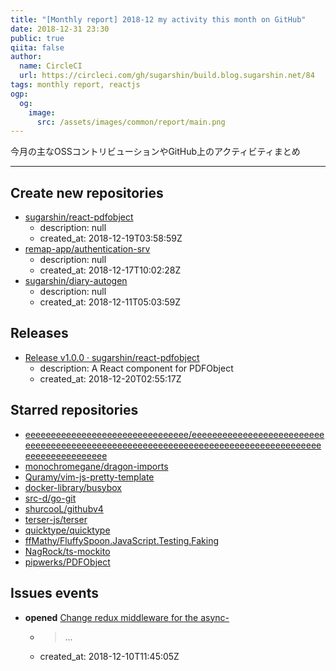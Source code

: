 ```yaml
---
title: "[Monthly report] 2018-12 my activity this month on GitHub"
date: 2018-12-31 23:30
public: true
qiita: false
author:
  name: CircleCI
  url: https://circleci.com/gh/sugarshin/build.blog.sugarshin.net/84
tags: monthly report, reactjs
ogp:
  og:
    image:
      src: /assets/images/common/report/main.png
---
```


今月の主なOSSコントリビューションやGitHub上のアクティビティまとめ

***

## Create new repositories

- [sugarshin/react-pdfobject](https://github.com/sugarshin/react-pdfobject)
  - description: null
  - created_at: 2018-12-19T03:58:59Z
- [remap-app/authentication-srv](https://github.com/remap-app/authentication-srv)
  - description: null
  - created_at: 2018-12-17T10:02:28Z
- [sugarshin/diary-autogen](https://github.com/sugarshin/diary-autogen)
  - description: null
  - created_at: 2018-12-11T05:03:59Z

## Releases

- [Release v1.0.0 · sugarshin/react-pdfobject](https://github.com/sugarshin/react-pdfobject/releases/tag/v1.0.0)
  - description: A React component for PDFObject
  - created_at: 2018-12-20T02:55:17Z

## Starred repositories

- [eeeeeeeeeeeeeeeeeeeeeeeeeeeeeeee/eeeeeeeeeeeeeeeeeeeeeeeeeeeeeeeeeeeeeeeeeeeeeeeeeeeeeeeeeeeeeeeeeeeeeeeeeeeeeeeeeeeeeeeeeeeeeeeeeeee](https://github.com/eeeeeeeeeeeeeeeeeeeeeeeeeeeeeeee/eeeeeeeeeeeeeeeeeeeeeeeeeeeeeeeeeeeeeeeeeeeeeeeeeeeeeeeeeeeeeeeeeeeeeeeeeeeeeeeeeeeeeeeeeeeeeeeeeeee)
- [monochromegane/dragon-imports](https://github.com/monochromegane/dragon-imports)
- [Quramy/vim-js-pretty-template](https://github.com/Quramy/vim-js-pretty-template)
- [docker-library/busybox](https://github.com/docker-library/busybox)
- [src-d/go-git](https://github.com/src-d/go-git)
- [shurcooL/githubv4](https://github.com/shurcooL/githubv4)
- [terser-js/terser](https://github.com/terser-js/terser)
- [quicktype/quicktype](https://github.com/quicktype/quicktype)
- [ffMathy/FluffySpoon.JavaScript.Testing.Faking](https://github.com/ffMathy/FluffySpoon.JavaScript.Testing.Faking)
- [NagRock/ts-mockito](https://github.com/NagRock/ts-mockito)
- [pipwerks/PDFObject](https://github.com/pipwerks/PDFObject)

## Issues events

- **opened** [Change redux middleware for the async-](https://github.com/sugarshin/blog.sugarshin.net/issues/400)
  - > ...
  - created_at: 2018-12-10T11:45:05Z
